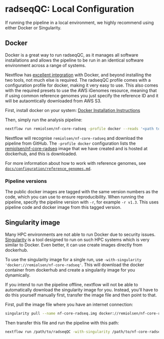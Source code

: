 # radseqQC: Local Configuration

If running the pipeline in a local environment, we highly recommend using either Docker or Singularity.

## Docker
Docker is a great way to run radseqQC, as it manages all software installations and allows the pipeline to be run in an identical software environment across a range of systems.

Nextflow has [excellent integration](https://www.nextflow.io/docs/latest/docker.html) with Docker, and beyond installing the two tools, not much else is required. The radseqQC profile comes with a configuration profile for docker, making it very easy to use. This also comes with the required presets to use the AWS iGenomes resource, meaning that if using common reference genomes you just specify the reference ID and it will be autaomtically downloaded from AWS S3.

First, install docker on your system: [Docker Installation Instructions](https://docs.docker.com/engine/installation/)

Then, simply run the analysis pipeline:
```bash
nextflow run remiolsen/nf-core-radseq -profile docker --reads '<path to your reads>'
```

Nextflow will recognise `remiolsen/nf-core-radseq` and download the pipeline from GitHub. The `-profile docker` configuration lists the [remiolsen/nf-core-radseq](https://hub.docker.com/r/remiolsen/nf-core-radseq/) image that we have created and is hosted at dockerhub, and this is downloaded.

For more information about how to work with reference genomes, see [`docs/configuration/reference_genomes.md`](docs/configuration/reference_genomes.md).

### Pipeline versions
The public docker images are tagged with the same version numbers as the code, which you can use to ensure reproducibility. When running the pipeline, specify the pipeline version with `-r`, for example `-r v1.3`. This uses pipeline code and docker image from this tagged version.


## Singularity image
Many HPC environments are not able to run Docker due to security issues. [Singularity](http://singularity.lbl.gov/) is a tool designed to run on such HPC systems which is very similar to Docker. Even better, it can use create images directly from dockerhub.

To use the singularity image for a single run, use `-with-singularity 'docker://remiolsen/nf-core-radseq'`. This will download the docker container from dockerhub and create a singularity image for you dynamically.

If you intend to run the pipeline offline, nextflow will not be able to automatically download the singularity image for you. Instead, you'll have to do this yourself manually first, transfer the image file and then point to that.

First, pull the image file where you have an internet connection:

```bash
singularity pull --name nf-core-radseq.img docker://remiolsen/nf-core-radseq
```

Then transfer this file and run the pipeline with this path:

```bash
nextflow run /path/to/radseqQC -with-singularity /path/to/nf-core-radseq.img
```
